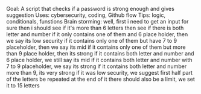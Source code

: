 Goal: A script that checks if a password is strong enough and gives suggestion
Uses: cybersecurity, coding, Github flow
Tips: logic, conditionals, funstions
Brain storming:
well, first i need to get an input for sure
then i should see if it's more than 6 letters
then see if there is both letter and number
if it only contains one of them and 6 place holder, then we say its low security
if it contains only one of them but have 7 to 9 placeholder, then we say its mid
if it contains only one of them but more than 9 place holder, then its strong
if it contains both letter and number and 6 place holder, we still say its mid
if it contains both letter and number with 7 to 9 placeholder, we say its strong
if it contains both letter and number more than 9, its very strong
if it was low security, we suggest first half part of the letters be repeated at the end of it
there should also be a limit, we set it to 15 letters


